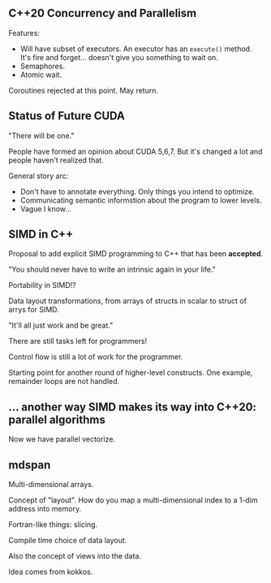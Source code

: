 ## C++20 Concurrency and Parallelism

Features:

* Will have subset of executors. An executor has an `execute()` method. It's
  fire and forget... doesn't give you something to wait on.
* Semaphores.
* Atomic wait.

Coroutines rejected at this point. May return.

## Status of Future CUDA

"There will be one."

People have formed an opinion about CUDA 5,6,7. But it's changed a lot and
people haven't realized that.

General story arc:

* Don't have to annotate everything. Only things you intend to optimize.
* Communicating semantic informstion about the program to lower levels.
* Vague I know...

## SIMD in C++

Proposal to add explicit SIMD programming to C++ that has been **accepted**.

"You should never have to write an intrinsic again in your life."

Portability in SIMD!?

Data layout transformations, from arrays of structs in scalar to struct of
arrys for SIMD.

"It'll all just work and be great."

There are still tasks left for programmers!

Control flow is still a lot of work for the programmer.

Starting point for another round of higher-level constructs. One example,
remainder loops are not handled.

## ... another way SIMD makes its way into C++20: parallel algorithms

Now we have parallel vectorize.

## mdspan

Multi-dimensional arrays.

Concept of "layout". How do you map a multi-dimensional index to a 1-dim
address into memory.

Fortran-like things: slicing.

Compile time choice of data layout.

Also the concept of views into the data.

Idea comes from kokkos.

